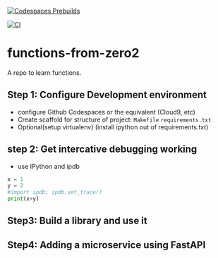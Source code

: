[![Codespaces Prebuilds](https://github.com/LoicSteve/functions-from-zero2/actions/workflows/codespaces/create_codespaces_prebuilds/badge.svg)](https://github.com/LoicSteve/functions-from-zero2/actions/workflows/codespaces/create_codespaces_prebuilds)


[![CI](https://github.com/LoicSteve/functions-from-zero2/actions/workflows/main.yml/badge.svg)](https://github.com/LoicSteve/functions-from-zero2/actions/workflows/main.yml)

# functions-from-zero2
A repo to learn functions.


## Step 1: Configure Development environment

* configure Github Codespaces or the equivalent (Cloud9, etc)
* Create scaffold for structure of project: `Makefile` `requirements.txt`
* Optional(setup virtualenv) (install ipython out of requirements.txt)

## step 2: Get intercative debugging working

* use IPython and ipdb

```python
x = 1
y = 2
#import ipdb; ipdb.set_trace()
print(x+y)
```

## Step3: Build a library and use it


##  Step4: Adding a microservice using FastAPI